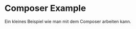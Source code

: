 Composer Example
============================================

Ein kleines Beispiel wie man mit dem Composer arbeiten kann.